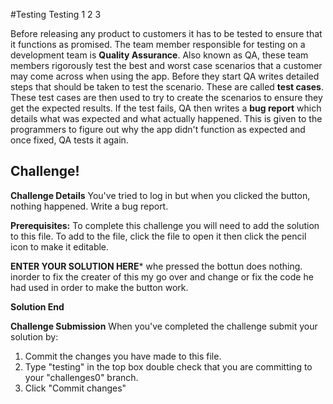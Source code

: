 #Testing Testing 1 2 3

Before releasing any product to customers it has to be tested to ensure that it functions as promised. The team member responsible for testing on a development team is **Quality Assurance**. Also known as QA, these team members rigorously test the best and worst case scenarios that a customer may come across when using the app. Before they start QA writes detailed steps that should be taken to test the scenario. These are called **test cases**. These test cases are then used to try to create the scenarios to ensure they get the expected results. If the test fails, QA then writes a **bug report** which details what was expected and what actually happened. This is given to the programmers to figure out why the app didn't function as expected and once fixed, QA tests it again.

## Challenge!

**Challenge Details**
You've tried to log in but when you clicked the button, nothing happened. Write a bug report.

**Prerequisites:**
To complete this challenge you will need to add the solution to this file. To add to the file, click the file to open it then click the pencil icon to make it editable.

**ENTER YOUR SOLUTION HERE***
whe pressed the bottun does nothing. inorder to fix the creater of  this my go over and change or fix the code he had used in order to make the button work.

**Solution End**


**Challenge Submission**
When you've completed the challenge submit your solution by:
1. Commit the changes you have made to this file.
2. Type "testing" in the top box double check that you are committing to your "challenges0" branch.
2. Click "Commit changes"
